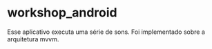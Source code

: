 # workshop_android
Esse aplicativo executa uma série de sons. 
Foi implementado sobre a arquitetura mvvm. 
